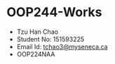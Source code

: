 # OOP244-Works
 - Tzu Han Chao
 - Student No: 151593225
 - Email Id: tchao3@myseneca.ca
 - OOP224NAA
